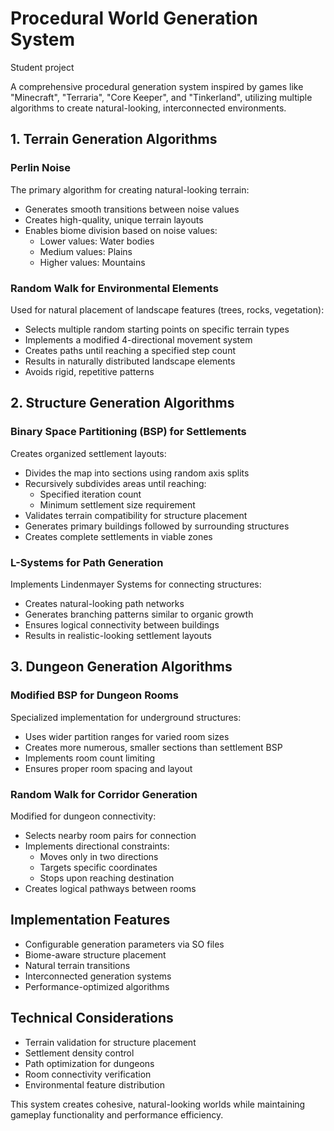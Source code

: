 # Procedural World Generation System
Student project

A comprehensive procedural generation system inspired by games like "Minecraft", "Terraria", "Core Keeper", and "Tinkerland", utilizing multiple algorithms to create natural-looking, interconnected environments.

## 1. Terrain Generation Algorithms

### Perlin Noise
The primary algorithm for creating natural-looking terrain:
- Generates smooth transitions between noise values
- Creates high-quality, unique terrain layouts
- Enables biome division based on noise values:
  - Lower values: Water bodies
  - Medium values: Plains
  - Higher values: Mountains

### Random Walk for Environmental Elements
Used for natural placement of landscape features (trees, rocks, vegetation):
- Selects multiple random starting points on specific terrain types
- Implements a modified 4-directional movement system
- Creates paths until reaching a specified step count
- Results in naturally distributed landscape elements
- Avoids rigid, repetitive patterns

## 2. Structure Generation Algorithms

### Binary Space Partitioning (BSP) for Settlements
Creates organized settlement layouts:
- Divides the map into sections using random axis splits
- Recursively subdivides areas until reaching:
  - Specified iteration count
  - Minimum settlement size requirement
- Validates terrain compatibility for structure placement
- Generates primary buildings followed by surrounding structures
- Creates complete settlements in viable zones

### L-Systems for Path Generation
Implements Lindenmayer Systems for connecting structures:
- Creates natural-looking path networks
- Generates branching patterns similar to organic growth
- Ensures logical connectivity between buildings
- Results in realistic-looking settlement layouts

## 3. Dungeon Generation Algorithms

### Modified BSP for Dungeon Rooms
Specialized implementation for underground structures:
- Uses wider partition ranges for varied room sizes
- Creates more numerous, smaller sections than settlement BSP
- Implements room count limiting
- Ensures proper room spacing and layout

### Random Walk for Corridor Generation
Modified for dungeon connectivity:
- Selects nearby room pairs for connection
- Implements directional constraints:
  - Moves only in two directions
  - Targets specific coordinates
  - Stops upon reaching destination
- Creates logical pathways between rooms

## Implementation Features

- Configurable generation parameters via SO files
- Biome-aware structure placement
- Natural terrain transitions
- Interconnected generation systems
- Performance-optimized algorithms

## Technical Considerations

- Terrain validation for structure placement
- Settlement density control
- Path optimization for dungeons
- Room connectivity verification
- Environmental feature distribution

This system creates cohesive, natural-looking worlds while maintaining gameplay functionality and performance efficiency.
